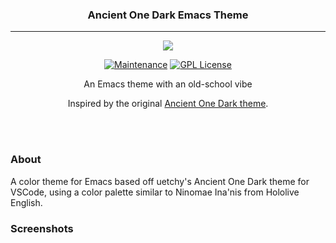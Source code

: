 <h3 align="center">Ancient One Dark Emacs Theme</h3>
<hr/>


<p align="center">
  <img src="https://upload.wikimedia.org/wikipedia/commons/thumb/0/08/EmacsIcon.svg/120px-EmacsIcon.svg.png" />
</p>

<p align="center">
<a href="https://github.com/ianpan870102/wilmersdorf-emacs-theme"><img src="https://img.shields.io/badge/Maintained%3F-yes-green.svg" alt="Maintenance"></a>
<a href="https://www.gnu.org/licenses/gpl-3.0"><img src="https://img.shields.io/badge/License-GPL%20v3-blue.svg" alt="GPL License"></a>
</p>

<p align="center">An Emacs theme with an old-school vibe</p>

<p align="center">Inspired by the original <a href="https://marketplace.visualstudio.com/items?itemName=uetchy.ancient-one-dark">Ancient One Dark theme</a>.</p>

<br/>
<br/>

### About

A color theme for Emacs based off uetchy's Ancient One Dark theme for VSCode, using a color palette similar to Ninomae Ina'nis from Hololive English.

### Screenshots




